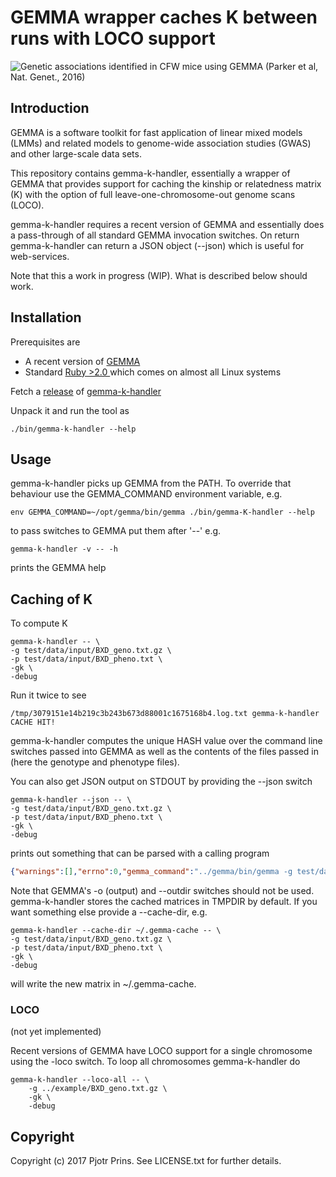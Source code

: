 # GEMMA wrapper caches K between runs with LOCO support

![Genetic associations identified in CFW mice using GEMMA (Parker et al,
Nat. Genet., 2016)](cfw.gif)

## Introduction

GEMMA is a software toolkit for fast application of linear mixed
models (LMMs) and related models to genome-wide association studies
(GWAS) and other large-scale data sets.

This repository contains gemma-k-handler, essentially a wrapper of
GEMMA that provides support for caching the kinship or relatedness
matrix (K) with the option of full leave-one-chromosome-out genome
scans (LOCO).

gemma-k-handler requires a recent version of GEMMA and essentially
does a pass-through of all standard GEMMA invocation switches. On
return gemma-k-handler can return a JSON object (--json) which is
useful for web-services.

Note that this a work in progress (WIP). What is described below
should work.

## Installation

Prerequisites are

* A recent version of [GEMMA](https://github.com/genetics-statistics/GEMMA)
* Standard [Ruby >2.0 ](https://www.ruby-lang.org/en/) which comes on
  almost all Linux systems

Fetch a [release](https://github.com/genetics-statistics/gemma-K-handler/releases) of
[gemma-k-handler](https://github.com/genetics-statistics/gemma-K-handler)

Unpack it and run the tool as

    ./bin/gemma-k-handler --help

## Usage

gemma-k-handler picks up GEMMA from the PATH. To override that behaviour
use the GEMMA_COMMAND environment variable, e.g.

    env GEMMA_COMMAND=~/opt/gemma/bin/gemma ./bin/gemma-K-handler --help

to pass switches to GEMMA put them after '--' e.g.

    gemma-k-handler -v -- -h

prints the GEMMA help

## Caching of K

To compute K

    gemma-k-handler -- \
    -g test/data/input/BXD_geno.txt.gz \
    -p test/data/input/BXD_pheno.txt \
    -gk \
    -debug

Run it twice to see

    /tmp/3079151e14b219c3b243b673d88001c1675168b4.log.txt gemma-k-handler CACHE HIT!

gemma-k-handler computes the unique HASH value over the command
line switches passed into GEMMA as well as the contents of the files
passed in (here the genotype and phenotype files).

You can also get JSON output on STDOUT by providing the --json switch

    gemma-k-handler --json -- \
    -g test/data/input/BXD_geno.txt.gz \
    -p test/data/input/BXD_pheno.txt \
    -gk \
    -debug

prints out something that can be parsed with a calling program

```json
{"warnings":[],"errno":0,"gemma_command":"../gemma/bin/gemma -g test/data/input/BXD_geno.txt.gz -p test/data/input/BXD_pheno.txt -gk -debug -o 18ce786ab92064a7ee38a7422e7838abf91f5eb0 -outdir /tmp","type":"K","log":"/tmp/18ce786ab92064a7ee38a7422e7838abf91f5eb0.log.txt","K":"/tmp/18ce786ab92064a7ee38a7422e7838abf91f5eb0.cXX.txt"}
```

Note that GEMMA's -o (output) and --outdir switches should not be
used. gemma-k-handler stores the cached matrices in TMPDIR by
default. If you want something else provide a --cache-dir, e.g.

    gemma-k-handler --cache-dir ~/.gemma-cache -- \
    -g test/data/input/BXD_geno.txt.gz \
    -p test/data/input/BXD_pheno.txt \
    -gk \
    -debug

will write the new matrix in ~/.gemma-cache.

### LOCO

(not yet implemented)

Recent versions of GEMMA have LOCO support for a single chromosome using
the -loco switch. To loop all chromosomes gemma-k-handler do

    gemma-k-handler --loco-all -- \
        -g ../example/BXD_geno.txt.gz \
        -gk \
        -debug

## Copyright

Copyright (c) 2017 Pjotr Prins. See LICENSE.txt for further details.
